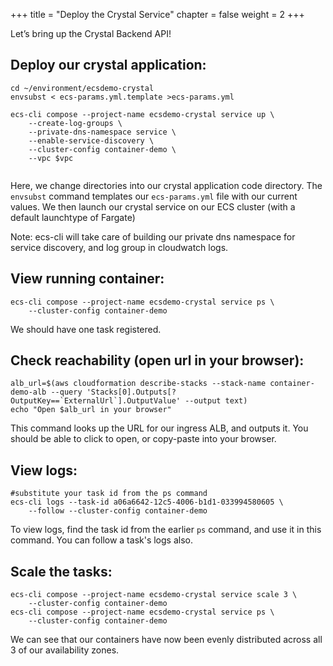 +++
title = "Deploy the Crystal Service"
chapter = false
weight = 2
+++

Let’s bring up the Crystal Backend API!

## Deploy our crystal application:
```
cd ~/environment/ecsdemo-crystal
envsubst < ecs-params.yml.template >ecs-params.yml

ecs-cli compose --project-name ecsdemo-crystal service up \
    --create-log-groups \
    --private-dns-namespace service \
    --enable-service-discovery \
    --cluster-config container-demo \
    --vpc $vpc
    
```
Here, we change directories into our crystal application code directory.
The `envsubst` command templates our `ecs-params.yml` file with our current values.
We then launch our crystal service on our ECS cluster (with a default launchtype 
of Fargate)

Note: ecs-cli will take care of building our private dns namespace for service discovery,
and log group in cloudwatch logs.

## View running container:
```
ecs-cli compose --project-name ecsdemo-crystal service ps \
    --cluster-config container-demo
```
We should have one task registered.

## Check reachability (open url in your browser):
```
alb_url=$(aws cloudformation describe-stacks --stack-name container-demo-alb --query 'Stacks[0].Outputs[?OutputKey==`ExternalUrl`].OutputValue' --output text)
echo "Open $alb_url in your browser"
```
This command looks up the URL for our ingress ALB, and outputs it. You should 
be able to click to open, or copy-paste into your browser.

## View logs:
```
#substitute your task id from the ps command 
ecs-cli logs --task-id a06a6642-12c5-4006-b1d1-033994580605 \
    --follow --cluster-config container-demo
```
To view logs, find the task id from the earlier `ps` command, and use it in this
command. You can follow a task's logs also.

## Scale the tasks:
```
ecs-cli compose --project-name ecsdemo-crystal service scale 3 \
    --cluster-config container-demo
ecs-cli compose --project-name ecsdemo-crystal service ps \
    --cluster-config container-demo
```
We can see that our containers have now been evenly distributed across all 3 of our
availability zones.

